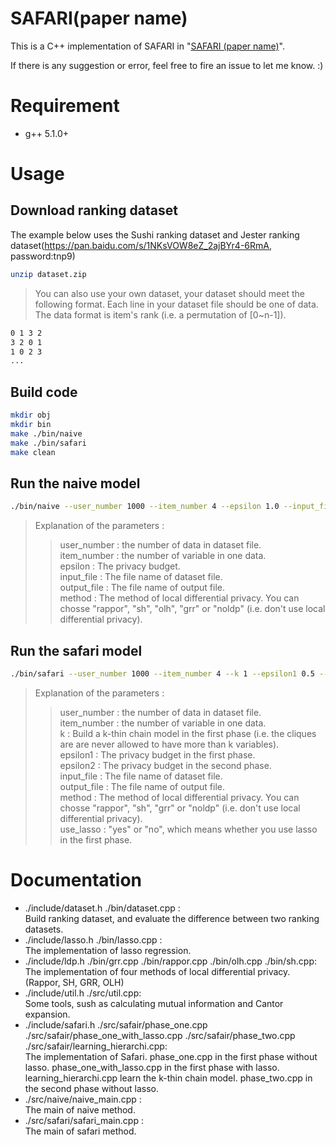 # SAFARI(paper name)

This is a C++ implementation of SAFARI in "[SAFARI (paper name)](https://arxiv.org/abs/1706.03762)". 

If there is any suggestion or error, feel free to fire an issue to let me know. :)

# Requirement
- g++  5.1.0+

# Usage


## Download ranking dataset

The example below uses the Sushi ranking dataset and Jester ranking dataset(https://pan.baidu.com/s/1NKsVOW8eZ_2ajBYr4-6RmA, password:tnp9) 

```bash
unzip dataset.zip
```

> You can also use your own dataset, your  dataset should meet the following format. Each line in your dataset file should be one of data. The data format is item's rank (i.e. a permutation of [0~n-1]).
```bash
0 1 3 2
3 2 0 1
1 0 2 3
...
```

## Build code
```bash
mkdir obj
mkdir bin
make ./bin/naive 
make ./bin/safari 
make clean
```


## Run the naive model
```bash
./bin/naive --user_number 1000 --item_number 4 --epsilon 1.0 --input_file ./demo_dataset.txt --output_file out.txt --method rappor
```
> Explanation of the parameters :  
>> user_number : the number of data in dataset file.  
>> item_number : the number of variable in one data.  
>> epsilon : The privacy budget.  
>> input_file : The file name of dataset file.  
>> output_file : The file name of output file.  
>> method : The method of local differential privacy. You can chosse "rappor", "sh", "olh", "grr" or "noldp" (i.e. don't use local differential privacy).

## Run the safari model
```bash
./bin/safari --user_number 1000 --item_number 4 --k 1 --epsilon1 0.5 --epsilon2 0.5 --input_file ./demo_dataset.txt --output_file out.txt --method rappor --use_lasso yes
```
> Explanation of the parameters :  
>> user_number : the number of data in dataset file.  
>> item_number : the number of variable in one data.  
>> k : Build a k-thin chain model in the first phase (i.e. the cliques are are never allowed to have more than k variables).   
>> epsilon1 : The privacy budget in the first phase.  
>> epsilon2 : The privacy budget in the second phase.  
>> input_file : The file name of dataset file.  
>> output_file : The file name of output file.  
>> method : The method of local differential privacy. You can chosse "rappor", "sh", "grr" or "noldp" (i.e. don't use local differential privacy).  
>> use_lasso : "yes" or "no", which means whether you use lasso in the first phase.

# Documentation
- ./include/dataset.h ./bin/dataset.cpp :  
    Build ranking dataset, and evaluate the difference between two ranking datasets.
- ./include/lasso.h ./bin/lasso.cpp :  
    The implementation of lasso regression.
- ./include/ldp.h ./bin/grr.cpp ./bin/rappor.cpp ./bin/olh.cpp ./bin/sh.cpp:  
    The implementation of four methods of local differential privacy. (Rappor, SH, GRR, OLH)
- ./include/util.h ./src/util.cpp:  
    Some tools, sush as calculating mutual information and Cantor expansion.
- ./include/safari.h ./src/safair/phase_one.cpp ./src/safair/phase_one_with_lasso.cpp ./src/safair/phase_two.cpp ./src/safair/learning_hierarchi.cpp:  
    The implementation of Safari. phase_one.cpp in the first phase without lasso. 
    phase_one_with_lasso.cpp in the first phase with lasso. 
    learning_hierarchi.cpp learn the k-thin chain model.
    phase_two.cpp in the second phase without lasso. 
- ./src/naive/naive_main.cpp :  
    The main of naive method.
- ./src/safari/safari_main.cpp :  
    The main of safari method.




